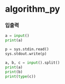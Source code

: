 # algorithm_py
### 입출력
```python
a = input()
print(a)
```

```python
p = sys.stdin.read()
sys.stdout.write(p)
```

```python
a, b, c = input().split()
print(a)
print(b)
print(type(c))
```
